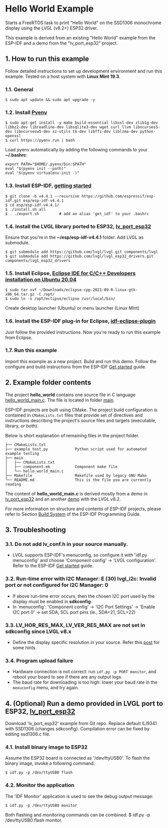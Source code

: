 # Hello World Example

Starts a FreeRTOS task to print "Hello World" on the SSD1306 monochrome display using the LVGL (v8.2+) ESP32 driver.

This example is derived from an existing "Hello World" example from the ESP-IDF and a demo from the "lv_port_esp32" project.

## 1. How to run this example

Follow detailed instructions to set up development environment and run this example. Tested on a host system with **Linux Mint 19.3**.

### 1.1. General

```
$ sudo apt update && sudo apt upgrade -y
```

### 1.2. Install [Pyenv](https://realpython.com/intro-to-pyenv/#installing-pyenv)

```
$ sudo apt-get install -y make build-essential libssl-dev zlib1g-dev libbz2-dev libreadline-dev libsqlite3-dev wget curl llvm libncurses5-dev libncursesw5-dev xz-utils tk-dev libffi-dev liblzma-dev python-openssl
$ curl https://pyenv.run | bash
```

Load pyenv automatically by adding the following commands to your **~/.bashrc**:

```
export PATH="$HOME/.pyenv/bin:$PATH"
eval "$(pyenv init --path)"
eval "$(pyenv virtualenv-init -)"
```

### 1.3. Install ESP-IDF, [getting started](https://docs.espressif.com/projects/esp-idf/en/stable/esp32/get-started/index.html)

```
$ git clone -b v4.4.1 --recursive https://github.com/espressif/esp-idf.git esp/esp-idf-v4.4.1
$ cd esp/esp-idf-v4.4.1/
$ ./install.sh all
$ . ./export.sh         # add an alias 'get_idf' to your .bashrc
```

### 1.4. Install the LVGL library ported to ESP32, [lv_port_esp32](https://github.com/lvgl/lv_port_esp32)

Ensure that you're in the **~/esp/esp-idf-v4.4.1** folder. Add LVGL as submodule.

```
$ git submodule add https://github.com/lvgl/lvgl.git components/lvgl
$ git submodule add https://github.com/lvgl/lvgl_esp32_drivers.git components/lvgl_esp32_drivers
```

### 1.5. Install Eclipse, [Eclipse IDE for C/C++ Developers installation on Ubuntu 20.04](https://linuxconfig.org/eclipse-ide-for-c-c-developers-installation-on-ubuntu-20-04)

```
$ sudo tar xvf ~/Downloads/eclipse-cpp-2021-09-R-linux-gtk-x86_64.tar.gz -C /opt/
$ sudo ln -s /opt/eclipse/eclipse /usr/local/bin/
```

Create desktop launcher (Ubuntu) or menu launcher (Linux Mint)

### 1.6. Install the ESP-IDF plug-in for Eclipse, [idf-eclipse-plugin](https://github.com/espressif/idf-eclipse-plugin)

Just follow the provided instructions.
Now you're ready to run this example from Eclipse.

### 1.7. Run this example

Import this example as a new project.
Build and run this demo. Follow the configure and build instructions from the ESP-IDF [Get started](https://docs.espressif.com/projects/esp-idf/en/stable/esp32/get-started/index.html) guide.

## 2. Example folder contents

The project **hello_world** contains one source file in C language [hello_world_main.c](main/hello_world_main.c). The file is located in folder [main](main).

ESP-IDF projects are built using CMake. The project build configuration is contained in `CMakeLists.txt` files that provide set of directives and instructions describing the project's source files and targets (executable, library, or both). 

Below is short explanation of remaining files in the project folder.

```
├── CMakeLists.txt
├── example_test.py            Python script used for automated example testing
├── main
│   ├── CMakeLists.txt
│   ├── component.mk           Component make file
│   └── hello_world_main.c
├── Makefile                   Makefile used by legacy GNU Make
└── README.md                  This is the file you are currently reading
```

The content of **hello_world_main.c** is derived mostly from a demo in [lv_port_esp32](https://github.com/lvgl/lv_port_esp32) and an another [demo](https://chowdera.com/2022/04/202204132319202760.html) with the LVGL v8.2.

For more information on structure and contents of ESP-IDF projects, please refer to Section [Build System](https://docs.espressif.com/projects/esp-idf/en/latest/esp32/api-guides/build-system.html) of the ESP-IDF Programming Guide.

## 3. Troubleshooting

### 3.1. Do not add **lv_conf.h** in your source manually.

* LVGL supports ESP-IDF's menuconfig, so configure it with 'idf.py menuconfig' and choose 'Component config' -> 'LVGL configuration'. Refer to the ESP-IDF [Get started](https://espressif-docs.readthedocs-hosted.com/projects/esp-idf/en/stable/get-started/index.html) guide.

### 3.2. Run-time error with I2C Manager: E (30) lvgl_i2c: Invalid port or not configured for I2C Manager: 0

* If above run-time error occurs, then the chosen I2C port used by the display must be enabled in **sdkconfig**.
* In 'menuconfig': 'Component config' -> 'I2C Port Settings' -> 'Enable I2C port 0' -> set SDA, SCL port pins (ie., SDA=21, SCL=22)

### 3.3. LV_HOR_RES_MAX, LV_VER_RES_MAX are not set in sdkconfig since LVGL v8.x

* Define the display specific resolution in your source. Refer this [post](https://forum.lvgl.io/t/lv-hor-res-max-and-lv-ver-res-max/5817/2) for some hints.
 
### 3.4. Program upload failure

* Hardware connection is not correct: run `idf.py -p PORT monitor`, and reboot your board to see if there are any output logs.
* The baud rate for downloading is too high: lower your baud rate in the `menuconfig` menu, and try again.

## 4. (Optional) Run a demo provided in LVGL port to ESP32, [lv_port_esp32](https://github.com/lvgl/lv_port_esp32)

Download 'lv_port_esp32' example from Git repo.
Replace default ILI9341 with SSD1306 (changes sdkconfig).
Compilation error can be fixed by editing ssd1306.c file.

### 4.1. Install binary image to ESP32

Assume the ESP32 board is connected as '/dev/ttyUSB0'.
To flash the binary image, invoke a following command:

```
$ idf.py -p /dev/ttyUSB0 flash
```

### 4.2. Monitor the application

The 'IDF Monitor' application is used to see the debug output message:

```
$ idf.py -p /dev/ttyUSB0 monitor
```

Both flashing and monitoring commands can be combined:
$ idf.py -p /dev/ttyUSB0 flash monitor.